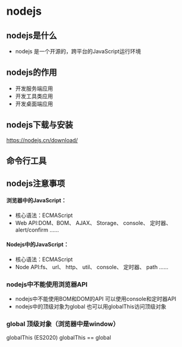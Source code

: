 # nodejs

## nodejs是什么
- nodejs 是一个开源的，跨平台的JavaScript运行环境

## nodejs的作用

* 开发服务端应用
* 开发工具类应用
* 开发桌面端应用

## nodejs下载与安装

https://nodejs.cn/download/

## 命令行工具

## nodejs注意事项

#### 浏览器中的JavaScript：
- 核心语法：ECMAScript
- Web API:DOM、BOM、 AJAX、 Storage、 console、 定时器、 alert/confirm ……

#### Nodejs中的JavaScript：
- 核心语法：ECMAScript
- Node API:fs、 url、 http、 util、 console、 定时器、 path ……

### nodejs中不能使用浏览器API
* nodejs中不能使用BOM和DOM的API 可以使用console和定时器API
* nodejs中的顶级对象为global 也可以用globalThis访问顶级对象

### global 顶级对象（浏览器中是window）
globalThis (ES2020)
globalThis == global


